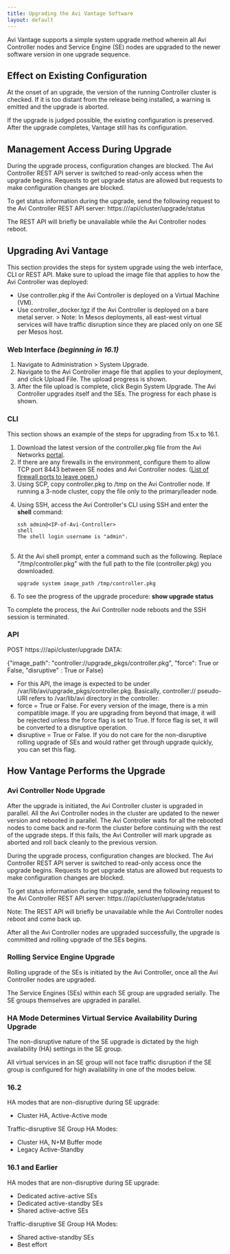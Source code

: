 ```yaml
---
title: Upgrading the Avi Vantage Software
layout: default
---
```

Avi Vantage supports a simple system upgrade method wherein all Avi Controller nodes and Service Engine (SE) nodes are upgraded to the newer software version in one upgrade sequence.

## Effect on Existing Configuration

At the onset of an upgrade, the version of the running Controller cluster is checked. If it is too distant from the release being installed, a warning is emitted and the upgrade is aborted.

If the upgrade is judged possible, the existing configuration is preserved. After the upgrade completes, Vantage still has its configuration.

## Management Access During Upgrade

During the upgrade process, configuration changes are blocked. The Avi Controller REST API server is switched to read-only access when the upgrade begins. Requests to get upgrade status are allowed but requests to make configuration changes are blocked.

To get status information during the upgrade, send the following request to the Avi Controller REST API server: https:///api/cluster/upgrade/status

The REST API will briefly be unavailable while the Avi Controller nodes reboot.

## Upgrading Avi Vantage

This section provides the steps for system upgrade using the web interface, CLI or REST API. Make sure to upload the image file that applies to how the Avi Controller was deployed:

* Use controller.pkg if the Avi Controller is deployed on a Virtual Machine (VM).
* Use controller_docker.tgz if the Avi Controller is deployed on a bare metal server. > Note: In Mesos deployments, all east-west virtual services will have traffic disruption since they are placed only on one SE per Mesos host.
 

### Web Interface *(beginning in 16.1)*

<ol> 
 <li>Navigate to Administration &gt; System Upgrade.</li> 
 <li>Navigate to the Avi Controller image file that applies to your deployment, and click Upload File. The upload progress is shown.</li> 
 <li>After the file upload is complete, click Begin System Upgrade. The Avi Controller upgrades itself and the SEs. The progress for each phase is shown.</li> 
</ol> 

### CLI

This section shows an example of the steps for upgrading from 15.x to 16.1.
<ol> 
 <li>Download the latest version of the controller.pkg file from the Avi Networks <a href="http://avinetworks.com/portal/software">portal</a>.</li> 
 <li>If there are any firewalls in the environment, configure them to allow TCP port 8443 between SE nodes and Avi Controller nodes. (<a href="/docs/latest/protocol-ports-used-by-vantage-for-management-communication/">List of firewall ports to leave open.</a>)</li> 
 <li>Using SCP, copy controller.pkg to /tmp on the Avi Controller node. If running a 3-node cluster, copy the file only to the primary/leader node.</li> 
</ol> <ol start="4"> 
 <li>Using SSH, access the Avi Controller's CLI using SSH and enter the <strong>shell</strong> command: <pre crayon="false" pre="" class="command-line language-bash" data-user="root" data-host="localhost ~" data-output="2-100"><code>ssh admin@&lt;IP-of-Avi-Controller&gt;
shell
The shell login username is "admin".
</code>
</pre> </li> 
</ol> <ol start="5"> 
 <li>At the Avi shell prompt, enter a command such as the following. Replace "/tmp/controller.pkg" with the full path to the file (controller.pkg) you downloaded. <pre crayon="false" pre="" class="command-line language-bash" data-user="root" data-host="localhost ~" data-output="2-100"><code>upgrade system image_path /tmp/controller.pkg</code></pre> <p> </p></li> 
</ol> <ol start="6"> 
 <li>To see the progress of the upgrade procedure: <strong>show upgrade status</strong></li> 
</ol> 

To complete the process, the Avi Controller node reboots and the SSH session is terminated.

### API

POST https://<controller-ip>/api/cluster/upgrade
DATA:

{"image_path": "controller://upgrade_pkgs/controller.pkg", "force": True or False, "disruptive" : True or False}

* For this API, the image is expected to be under /var/lib/avi/upgrade_pkgs/controller.pkg. Basically, controller:// pseudo-URI refers to /var/lib/avi directory in the controller.
* force = True or False. For every version of the image, there is a min compatible image. If you are upgrading from beyond that image, it will be rejected unless the force flag is set to True. If force flag is set, it will be converted to a disruptive operation.
* disruptive = True or False. If you do not care for the non-disruptive rolling upgrade of SEs and would rather get through upgrade quickly, you can set this flag. 

## How Vantage Performs the Upgrade

### Avi Controller Node Upgrade

After the upgrade is initiated, the Avi Controller cluster is upgraded in parallel. All the Avi Controller nodes in the cluster are updated to the newer version and rebooted in parallel. The Avi Controller waits for all the rebooted nodes to come back and re-form the cluster before continuing with the rest of the upgrade steps. If this fails, the Avi Controller will mark upgrade as aborted and roll back cleanly to the previous version.

During the upgrade process, configuration changes are blocked. The Avi Controller REST API server is switched to read-only access once the upgrade begins. Requests to get upgrade status are allowed but requests to make configuration changes are blocked.

To get status information during the upgrade, send the following request to the Avi Controller REST API server: https:///api/cluster/upgrade/status

Note: The REST API will briefly be unavailable while the Avi Controller nodes reboot and come back up.

After all the Avi Controller nodes are upgraded successfully, the upgrade is committed and rolling upgrade of the SEs begins.

### Rolling Service Engine Upgrade

Rolling upgrade of the SEs is initiated by the Avi Controller, once all the Avi Controller nodes are upgraded.

The Service Engines (SEs) within each SE group are upgraded serially. The SE groups themselves are upgraded in parallel.

### HA Mode Determines Virtual Service Availability During Upgrade

The non-disruptive nature of the SE upgrade is dictated by the high availability (HA) settings in the SE group.

All virtual services in an SE group will not face traffic disruption if the SE group is configured for high availability in one of the modes below.

### 16.2

HA modes that are non-disruptive during SE upgrade:

* Cluster HA, Active-Active mode 

Traffic-disruptive SE Group HA Modes:

* Cluster HA, N+M Buffer mode
* Legacy Active-Standby 

### 16.1 and Earlier

HA modes that are non-disruptive during SE upgrade:

* Dedicated active-active SEs
* Dedicated active-standby SEs
* Shared active-active SEs 

Traffic-disruptive SE Group HA Modes:

* Shared active-standby SEs
* Best effort 